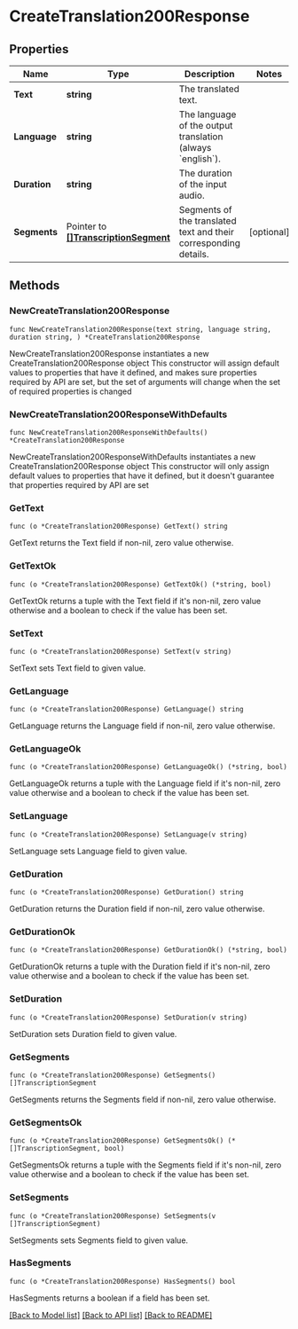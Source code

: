 # CreateTranslation200Response

## Properties

Name | Type | Description | Notes
------------ | ------------- | ------------- | -------------
**Text** | **string** | The translated text. | 
**Language** | **string** | The language of the output translation (always &#x60;english&#x60;). | 
**Duration** | **string** | The duration of the input audio. | 
**Segments** | Pointer to [**[]TranscriptionSegment**](TranscriptionSegment.md) | Segments of the translated text and their corresponding details. | [optional] 

## Methods

### NewCreateTranslation200Response

`func NewCreateTranslation200Response(text string, language string, duration string, ) *CreateTranslation200Response`

NewCreateTranslation200Response instantiates a new CreateTranslation200Response object
This constructor will assign default values to properties that have it defined,
and makes sure properties required by API are set, but the set of arguments
will change when the set of required properties is changed

### NewCreateTranslation200ResponseWithDefaults

`func NewCreateTranslation200ResponseWithDefaults() *CreateTranslation200Response`

NewCreateTranslation200ResponseWithDefaults instantiates a new CreateTranslation200Response object
This constructor will only assign default values to properties that have it defined,
but it doesn't guarantee that properties required by API are set

### GetText

`func (o *CreateTranslation200Response) GetText() string`

GetText returns the Text field if non-nil, zero value otherwise.

### GetTextOk

`func (o *CreateTranslation200Response) GetTextOk() (*string, bool)`

GetTextOk returns a tuple with the Text field if it's non-nil, zero value otherwise
and a boolean to check if the value has been set.

### SetText

`func (o *CreateTranslation200Response) SetText(v string)`

SetText sets Text field to given value.


### GetLanguage

`func (o *CreateTranslation200Response) GetLanguage() string`

GetLanguage returns the Language field if non-nil, zero value otherwise.

### GetLanguageOk

`func (o *CreateTranslation200Response) GetLanguageOk() (*string, bool)`

GetLanguageOk returns a tuple with the Language field if it's non-nil, zero value otherwise
and a boolean to check if the value has been set.

### SetLanguage

`func (o *CreateTranslation200Response) SetLanguage(v string)`

SetLanguage sets Language field to given value.


### GetDuration

`func (o *CreateTranslation200Response) GetDuration() string`

GetDuration returns the Duration field if non-nil, zero value otherwise.

### GetDurationOk

`func (o *CreateTranslation200Response) GetDurationOk() (*string, bool)`

GetDurationOk returns a tuple with the Duration field if it's non-nil, zero value otherwise
and a boolean to check if the value has been set.

### SetDuration

`func (o *CreateTranslation200Response) SetDuration(v string)`

SetDuration sets Duration field to given value.


### GetSegments

`func (o *CreateTranslation200Response) GetSegments() []TranscriptionSegment`

GetSegments returns the Segments field if non-nil, zero value otherwise.

### GetSegmentsOk

`func (o *CreateTranslation200Response) GetSegmentsOk() (*[]TranscriptionSegment, bool)`

GetSegmentsOk returns a tuple with the Segments field if it's non-nil, zero value otherwise
and a boolean to check if the value has been set.

### SetSegments

`func (o *CreateTranslation200Response) SetSegments(v []TranscriptionSegment)`

SetSegments sets Segments field to given value.

### HasSegments

`func (o *CreateTranslation200Response) HasSegments() bool`

HasSegments returns a boolean if a field has been set.


[[Back to Model list]](../README.md#documentation-for-models) [[Back to API list]](../README.md#documentation-for-api-endpoints) [[Back to README]](../README.md)


